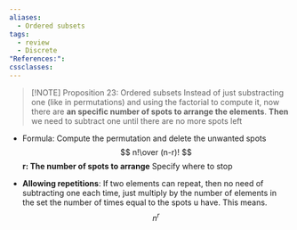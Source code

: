 ```yaml
---
aliases:
  - Ordered subsets
tags:
  - review
  - Discrete
"References:": 
cssclasses:
---
```


> [!NOTE] Proposition 23: Ordered subsets
> Instead of just substracting one (like in permutations) and using the factorial to compute it, now there are **an specific number of spots to arrange the elements**. 
> **Then** we need to subtract one until there are no more spots left
>
+ Formula: Compute the permutation and delete the unwanted spots
$$
n!\over (n-r)!
$$
	**r: The number of spots to arrange** 
	Specify where to stop


+ **Allowing repetitions**: If two elements can repeat, then no need of subtracting one each time, just multiply by the number of elements in the set the number of times equal to the spots u have. This means. 
$$
n^r
$$
